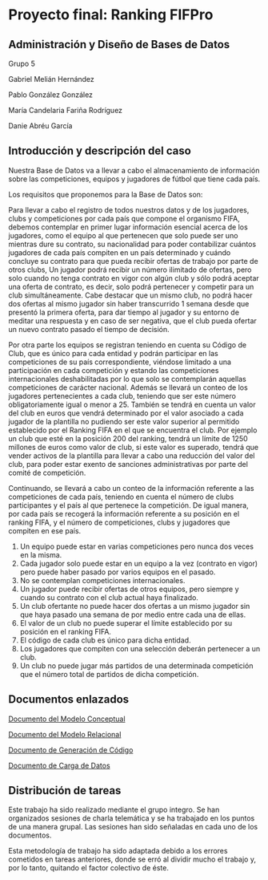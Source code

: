 # Proyecto final: Ranking FIFPro

## Administración y Diseño de Bases de Datos

Grupo 5

Gabriel Melián Hernández

Pablo González González

María Candelaria Fariña Rodríguez

Danie Abréu García


## Introducción y descripción del caso

Nuestra Base de Datos va a llevar a cabo el almacenamiento de información
sobre las competiciones, equipos y jugadores de fútbol que tiene cada país.

Los requisitos que proponemos para la Base de Datos son:

Para llevar a cabo el registro de todos nuestros datos y de los jugadores, clubs y
competiciones por cada país que compone el organismo FIFA, debemos contemplar en primer lugar información esencial acerca de los jugadores, como el equipo al que pertenecen que solo puede ser uno mientras dure su contrato, su nacionalidad para poder contabilizar cuántos jugadores de cada país compiten en un país determinado y cuándo concluye su contrato para que pueda recibir ofertas de trabajo por parte de otros clubs, Un jugador podrá recibir un número ilimitado de ofertas, pero solo cuando no tenga contrato en vigor con algún club y sólo podrá aceptar una oferta de contrato, es decir, solo podrá pertenecer y competir para un club simultáneamente. Cabe destacar que un mismo club, no podrá hacer dos ofertas al mismo jugador sin haber transcurrido 1 semana desde que presentó la primera oferta, para dar tiempo al jugador y su entorno de meditar una respuesta y en caso de ser negativa, que el club pueda ofertar un nuevo contrato pasado el tiempo de decisión.

Por otra parte los equipos se registran teniendo en cuenta su Código de Club, que es único
para cada entidad y podrán participar en las competiciones de su país correspondiente, viéndose limitado a una participación en cada competición y estando las competiciones internacionales deshabilitadas por lo que solo se contemplarán aquellas competiciones de carácter nacional. Además se llevará un conteo de los jugadores pertenecientes a cada club, teniendo que ser este número obligatoriamente igual o menor a 25. También se tendrá en cuenta un valor del club en euros que vendrá determinado por el valor asociado a cada jugador de la plantilla no pudiendo ser este valor superior al permitido establecido por el Ranking FIFA en el que se encuentra el club. Por ejemplo un club que esté en la posición 200 del ranking, tendrá un límite de 1250 millones de euros como valor
de club, si este valor es superado, tendrá que vender activos de la plantilla para llevar a cabo una reducción del valor del club, para poder estar exento de sanciones administrativas por parte del comité de competición.

Continuando, se llevará a cabo un conteo de la información referente a las competiciones de cada país, teniendo en cuenta el número de clubs participantes y el país al que pertenece la competición. De igual manera, por cada país se recogerá la información referente a su posición en el ranking FIFA, y el número de competiciones, clubs y jugadores que compiten en ese país.

1. Un equipo puede estar en varias competiciones pero nunca dos veces en la misma.
2. Cada jugador solo puede estar en un equipo a la vez (contrato en vigor) pero puede haber
   pasado por varios equipos en el pasado.
3. No se contemplan competiciones internacionales.
4. Un jugador puede recibir ofertas de otros equipos, pero siempre y cuando su contrato con el
   club actual haya finalizado.
5. Un club ofertante no puede hacer dos ofertas a un mismo jugador sin que haya pasado una
   semana de por medio entre cada una de ellas.
6. El valor de un club no puede superar el límite establecido por su posición en el ranking FIFA.
7. El código de cada club es único para dicha entidad.
8. Los jugadores que compiten con una selección deberán pertenecer a un club.
9. Un club no puede jugar más partidos de una determinada competición que el número total de partidos de dicha competición.


## Documentos enlazados

[Documento del Modelo Conceptual](https://github.com/PabloGonzalezGonzalez/adbd2021/blob/main/ProyectoFinal/Documentos/Modelo%20Conceptual-Grupo%205.pdf)

[Documento del Modelo Relacional](https://github.com/PabloGonzalezGonzalez/adbd2021/blob/main/ProyectoFinal/Documentos/Modelo%20Relacional-Grupo5.pdf)

[Documento de Generación de Código]()

[Documento de Carga de Datos](https://github.com/PabloGonzalezGonzalez/adbd2021/blob/main/ProyectoFinal/Documentos/Pruebas-Grupo5.pdf)


## Distribución de tareas

Este trabajo ha sido realizado mediante el grupo integro. Se han organizados sesiones de charla telemática y se ha trabajado en los puntos de una manera grupal. Las sesiones han sido señaladas en cada uno de los documentos.

Esta metodología de trabajo ha sido adaptada debido a los errores cometidos en tareas anteriores, donde se erró al dividir mucho el trabajo y, por lo tanto, quitando el factor colectivo de éste.
